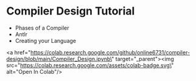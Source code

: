 # Compiler Design Tutorial
* Phases of a Compiler
* Antlr
* Creating your Language


<a href=\"https://colab.research.google.com/github/online6731/compiler-design/blob/main/Compiler_Design.ipynb\" target=\"_parent\"><img src=\"https://colab.research.google.com/assets/colab-badge.svg\" alt=\"Open In Colab\"/></a>
